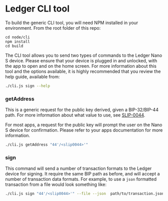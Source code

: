 # Ledger CLI tool



To build the generic CLI tool, you will need NPM installed in your environment. From the root folder of this repo:

```
cd node/cli
npm install
cd build
```

The CLI tool allows you to send two types of commands to the Ledger Nano S device. Please ensure that your device is plugged in and unlocked, with the app to open and on the home screen. For more information about this tool and the options available, it is highly recommended that you review the help guide, available from:
```bash
./cli.js sign --help
```


### getAddress

This is a generic request for the public key derived, given a BIP-32/BIP-44 path. For more information about what value to use, see [SLIP-0044](https://github.com/satoshilabs/slips/blob/master/slip-0044.md).

For most apps, a request for the public key will prompt the user on the Nano S device for confirmation. Please refer to your apps documentation for more information.
```bash
./cli.js getAddress "44'/<slip0044>'"
```

### sign
This command will send a number of transaction formats to the Ledger device for signing. It require the same BIP path as before, and will accept a number of transaction data formats. For example, to use a `json` formatted transaction from a file would look something like:
```bash
./cli.js sign "44'/<slip0044>'" --file --json  path/to/transaction.json
```
